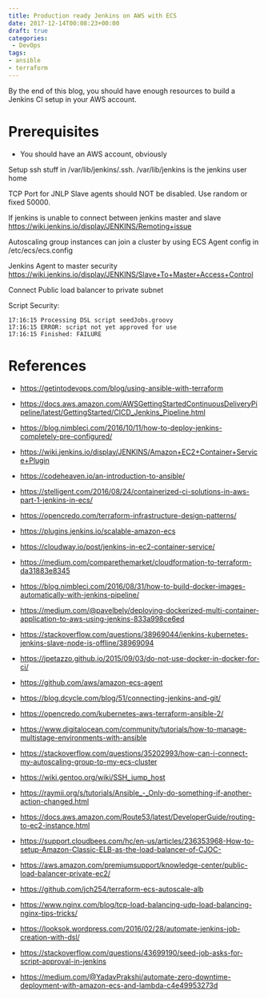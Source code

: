 ```yaml
---
title: Production ready Jenkins on AWS with ECS
date: 2017-12-14T00:08:23+00:00
draft: true
categories:
 - DevOps
tags:
- ansible
- terraform
---
```


By the end of this blog, you should have enough resources to build a Jenkins CI setup in your AWS account.

# Prerequisites
- You should have an AWS account, obviously

Setup ssh stuff in /var/lib/jenkins/.ssh. /var/lib/jenkins is the jenkins user home

TCP Port for JNLP Slave agents should NOT be disabled. Use random or fixed 50000.

If jenkins is unable to connect between jenkins master and slave https://wiki.jenkins.io/display/JENKINS/Remoting+issue

Autoscaling group instances can join a cluster by using ECS Agent config in /etc/ecs/ecs.config

Jenkins Agent to master security https://wiki.jenkins.io/display/JENKINS/Slave+To+Master+Access+Control

Connect Public load balancer to private subnet

Script Security:
```
17:16:15 Processing DSL script seedJobs.groovy
17:16:15 ERROR: script not yet approved for use
17:16:15 Finished: FAILURE
```

# References
- https://getintodevops.com/blog/using-ansible-with-terraform
- https://docs.aws.amazon.com/AWSGettingStartedContinuousDeliveryPipeline/latest/GettingStarted/CICD_Jenkins_Pipeline.html
- https://blog.nimbleci.com/2016/10/11/how-to-deploy-jenkins-completely-pre-configured/
- https://wiki.jenkins.io/display/JENKINS/Amazon+EC2+Container+Service+Plugin
- https://codeheaven.io/an-introduction-to-ansible/
- https://stelligent.com/2016/08/24/containerized-ci-solutions-in-aws-part-1-jenkins-in-ecs/
- https://opencredo.com/terraform-infrastructure-design-patterns/
- https://plugins.jenkins.io/scalable-amazon-ecs
- https://cloudway.io/post/jenkins-in-ec2-container-service/
- https://medium.com/comparethemarket/cloudformation-to-terraform-da31883e8345
- https://blog.nimbleci.com/2016/08/31/how-to-build-docker-images-automatically-with-jenkins-pipeline/
- https://medium.com/@pavelbely/deploying-dockerized-multi-container-application-to-aws-using-jenkins-833a998ce6ed
- https://stackoverflow.com/questions/38969044/jenkins-kubernetes-jenkins-slave-node-is-offline/38969094
- https://jpetazzo.github.io/2015/09/03/do-not-use-docker-in-docker-for-ci/
- https://github.com/aws/amazon-ecs-agent
- https://blog.dcycle.com/blog/51/connecting-jenkins-and-git/
- https://opencredo.com/kubernetes-aws-terraform-ansible-2/
- https://www.digitalocean.com/community/tutorials/how-to-manage-multistage-environments-with-ansible
- https://stackoverflow.com/questions/35202993/how-can-i-connect-my-autoscaling-group-to-my-ecs-cluster
- https://wiki.gentoo.org/wiki/SSH_jump_host
- https://raymii.org/s/tutorials/Ansible_-_Only-do-something-if-another-action-changed.html
- https://docs.aws.amazon.com/Route53/latest/DeveloperGuide/routing-to-ec2-instance.html
- https://support.cloudbees.com/hc/en-us/articles/236353968-How-to-setup-Amazon-Classic-ELB-as-the-load-balancer-of-CJOC-
- https://aws.amazon.com/premiumsupport/knowledge-center/public-load-balancer-private-ec2/

- https://github.com/jch254/terraform-ecs-autoscale-alb

- https://www.nginx.com/blog/tcp-load-balancing-udp-load-balancing-nginx-tips-tricks/
- https://looksok.wordpress.com/2016/02/28/automate-jenkins-job-creation-with-dsl/
- https://stackoverflow.com/questions/43699190/seed-job-asks-for-script-approval-in-jenkins
- https://medium.com/@YadavPrakshi/automate-zero-downtime-deployment-with-amazon-ecs-and-lambda-c4e49953273d
